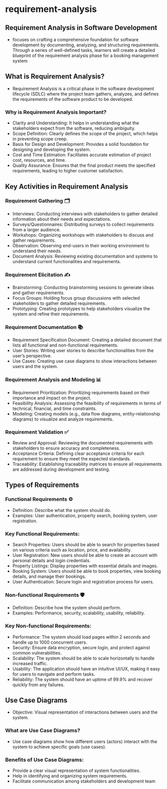 # requirement-analysis
## Requirement Analysis in Software Development
-  focuses on crafting a comprehensive foundation for software development by documenting, analyzing, and structuring requirements. Through a series of well-defined tasks, learners will create a detailed blueprint of the requirement analysis phase for a booking management system
## What is Requirement Analysis?
- Requirement Analysis is a critical phase in the software development lifecycle (SDLC) where the project team gathers, analyzes, and defines the requirements of the software product to be developed.
### Why is Requirement Analysis Important?
- Clarity and Understanding: It helps in understanding what the stakeholders expect from the software, reducing ambiguity.
- Scope Definition: Clearly defines the scope of the project, which helps in preventing scope creep.
- Basis for Design and Development: Provides a solid foundation for designing and developing the system.
- Cost and Time Estimation: Facilitates accurate estimation of project cost, resources, and time.
- Quality Assurance: Ensures that the final product meets the specified requirements, leading to higher customer satisfaction.
## Key Activities in Requirement Analysis
### Requirement Gathering 🗂️
- Interviews: Conducting interviews with stakeholders to gather detailed information about their needs and expectations.
- Surveys/Questionnaires: Distributing surveys to collect requirements from a larger audience.
- Workshops: Organizing workshops with stakeholders to discuss and gather requirements.
- Observation: Observing end-users in their working environment to understand their needs.
- Document Analysis: Reviewing existing documentation and systems to understand current functionalities and requirements.
###  Requirement Elicitation ✍️
- Brainstorming: Conducting brainstorming sessions to generate ideas and gather requirements.
- Focus Groups: Holding focus group discussions with selected stakeholders to gather detailed requirements.
- Prototyping: Creating prototypes to help stakeholders visualize the system and refine their requirements.
### Requirement Documentation 📚
- Requirement Specification Document: Creating a detailed document that lists all functional and non-functional requirements.
- User Stories: Writing user stories to describe functionalities from the user’s perspective.
- Use Cases: Creating use case diagrams to show interactions between users and the system.
### Requirement Analysis and Modeling 📊
- Requirement Prioritization: Prioritizing requirements based on their importance and impact on the project.
- Feasibility Analysis: Assessing the feasibility of requirements in terms of technical, financial, and time constraints.
- Modeling: Creating models (e.g., data flow diagrams, entity-relationship diagrams) to visualize and analyze requirements.
### Requirement Validation ✅
- Review and Approval: Reviewing the documented requirements with stakeholders to ensure accuracy and completeness.
- Acceptance Criteria: Defining clear acceptance criteria for each requirement to ensure they meet the expected standards.
- Traceability: Establishing traceability matrices to ensure all requirements are addressed during development and testing.
## Types of Requirements
### Functional Requirements ⚙️
- Definition: Describe what the system should do.
- Examples: User authentication, property search, booking system, user registration.

### Key Functional Requirements:
- Search Properties: Users should be able to search for properties based on various criteria such as location, price, and availability.
- User Registration: New users should be able to create an account with personal details and login credentials.
- Property Listings: Display properties with essential details and images.
- Booking System: Users should be able to book properties, view booking details, and manage their bookings.
- User Authentication: Secure login and registration process for users.
### Non-functional Requirements 🛡️
- Definition: Describe how the system should perform.
- Examples: Performance, security, scalability, usability, reliability.

### Key Non-functional Requirements:
- Performance: The system should load pages within 2 seconds and handle up to 1000 concurrent users.
- Security: Ensure data encryption, secure login, and protect against common vulnerabilities.
- Scalability: The system should be able to scale horizontally to handle increased traffic.
- Usability: The application should have an intuitive UI/UX, making it easy for users to navigate and perform tasks.
- Reliability: The system should have an uptime of 99.9% and recover quickly from any failures.
## Use Case Diagrams
- Objective: Visual representation of interactions between users and the system.

### What are Use Case Diagrams?
- Use case diagrams show how different users (actors) interact with the system to achieve specific goals (use cases).
### Benefits of Use Case Diagrams:
- Provide a clear visual representation of system functionalities.
- Help in identifying and organizing system requirements.
- Facilitate communication among stakeholders and development team
